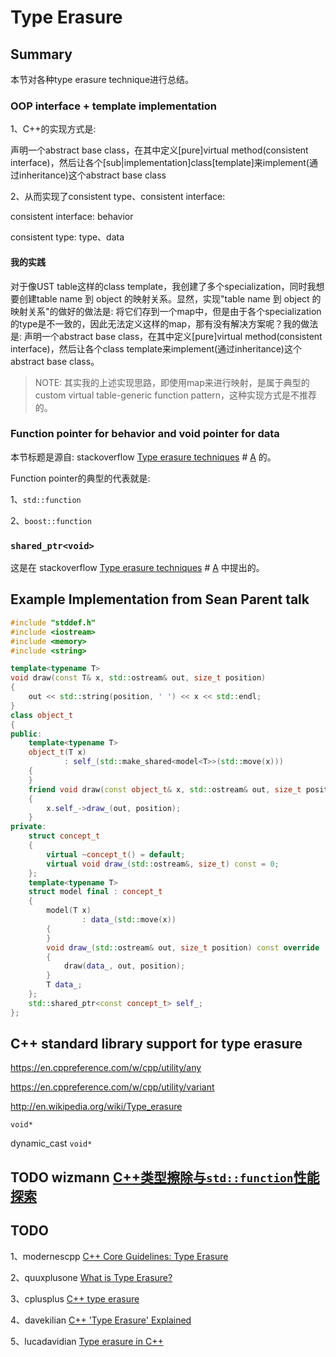 # Type Erasure

## Summary

本节对各种type erasure technique进行总结。

### OOP interface + template implementation

1、C++的实现方式是: 

声明一个abstract base class，在其中定义[pure]virtual method(consistent interface)，然后让各个[sub|implementation]class[template]来implement(通过inheritance)这个abstract base class

2、从而实现了consistent type、consistent interface:

consistent interface: behavior

consistent type: type、data

#### 我的实践

对于像UST table这样的class template，我创建了多个specialization，同时我想要创建table name 到 object 的映射关系。显然，实现"table name 到 object 的映射关系"的做好的做法是: 将它们存到一个map中，但是由于各个specialization的type是不一致的，因此无法定义这样的map，那有没有解决方案呢？我的做法是: 声明一个abstract base class，在其中定义[pure]virtual method(consistent interface)，然后让各个class template来implement(通过inheritance)这个abstract base class。

> NOTE: 其实我的上述实现思路，即使用map来进行映射，是属于典型的custom virtual table-generic function pattern，这种实现方式是不推荐的。

### Function pointer for behavior and void pointer for data

本节标题是源自: stackoverflow [Type erasure techniques](https://stackoverflow.com/questions/5450159/type-erasure-techniques) # [A](https://stackoverflow.com/a/6044720) 的。

Function pointer的典型的代表就是:

1、`std::function`

2、`boost::function`





### `shared_ptr<void>`

这是在  stackoverflow [Type erasure techniques](https://stackoverflow.com/questions/5450159/type-erasure-techniques) # [A](https://stackoverflow.com/a/6044720)  中提出的。



## Example Implementation from Sean Parent talk

```c++
#include "stddef.h"
#include <iostream>
#include <memory>
#include <string>

template<typename T>
void draw(const T& x, std::ostream& out, size_t position)
{
	out << std::string(position, ' ') << x << std::endl;
}
class object_t
{
public:
	template<typename T>
	object_t(T x)
			: self_(std::make_shared<model<T>>(std::move(x)))
	{
	}
	friend void draw(const object_t& x, std::ostream& out, size_t position)
	{
		x.self_->draw_(out, position);
	}
private:
	struct concept_t
	{
		virtual ~concept_t() = default;
		virtual void draw_(std::ostream&, size_t) const = 0;
	};
	template<typename T>
	struct model final : concept_t
	{
		model(T x)
				: data_(std::move(x))
		{
		}
		void draw_(std::ostream& out, size_t position) const override
		{
			draw(data_, out, position);
		}
		T data_;
	};
	std::shared_ptr<const concept_t> self_;
};
```





## C++ standard library support for type erasure



https://en.cppreference.com/w/cpp/utility/any



https://en.cppreference.com/w/cpp/utility/variant



http://en.wikipedia.org/wiki/Type_erasure



`void*`

dynamic_cast `void*`



## TODO wizmann [C++类型擦除与`std::function`性能探索](https://wizmann.tk/cpp-type-erasure-and-std-function.html)



## TODO

1、modernescpp [C++ Core Guidelines: Type Erasure](https://www.modernescpp.com/index.php/c-core-guidelines-type-erasure)

2、quuxplusone [ What is Type Erasure?](https://quuxplusone.github.io/blog/2019/03/18/what-is-type-erasure/)

3、cplusplus [C++ type erasure](http://www.cplusplus.com/articles/oz18T05o/)

4、davekilian [C++ 'Type Erasure' Explained](https://davekilian.com/cpp-type-erasure.html)

5、lucadavidian [Type erasure in C++](http://www.lucadavidian.com/2019/08/26/type-erasure-in-c/)



